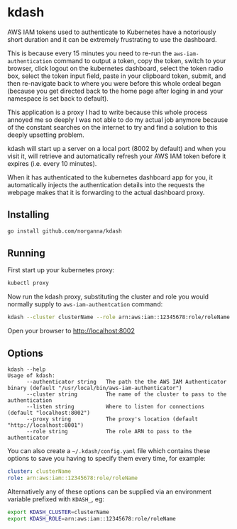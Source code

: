 # kdash

AWS IAM tokens used to authenticate to Kubernetes have a notoriously short duration and it can be extremely frustrating to use the dashboard.

This is because every 15 minutes you need to re-run the `aws-iam-authentication` command to output a token, copy the token, switch to your browser, click logout on the kubernetes dashboard, select the token radio box, select the token input field, paste in your clipboard token, submit, and then re-navigate back to where you were before this whole ordeal began (because you get directed back to the home page after loging in and your namespace is set back to default).

This application is a proxy I had to write because this whole process annoyed me so deeply I was not able to do my actual job anymore because of the constant searches on the internet to try and find a solution to this deeply upsetting problem.

kdash will start up a server on a local port (8002 by default) and when you visit it, will retrieve and automatically refresh your AWS IAM token before it expires (i.e. every 10 minutes).

When it has authenticated to the kubernetes dashboard app for you, it automatically injects the authentication details into the requests the webpage makes that it is forwarding to the actual dashboard proxy.

## Installing

```bash
go install github.com/norganna/kdash
```

## Running

First start up your kubernetes proxy:

```bash
kubectl proxy
```

Now run the kdash proxy, substituting the cluster and role you would normally supply to `aws-iam-authentcation` command:

```bash
kdash --cluster clusterName --role arn:aws:iam::12345678:role/roleName
```

Open your browser to [http://localhost:8002](http://localhost:8002)

## Options

```
kdash --help
Usage of kdash:
      --authenticator string   The path the the AWS IAM Authenticator binary (default "/usr/local/bin/aws-iam-authenticator")
      --cluster string         The name of the cluster to pass to the authentication
      --listen string          Where to listen for connections (default "localhost:8002")
      --proxy string           The proxy's location (default "http://localhost:8001")
      --role string            The role ARN to pass to the authenticator
```

You can also create a `~/.kdash/config.yaml` file which contains these options to save you having to specify them every time, for example:

```yaml
cluster: clusterName
role: arn:aws:iam::12345678:role/roleName
```

Alternatively any of these options can be supplied via an environment variable prefixed with `KDASH_`, eg:

```bash
export KDASH_CLUSTER=clusterName
export KDASH_ROLE=arn:aws:iam::12345678:role/roleName
```
